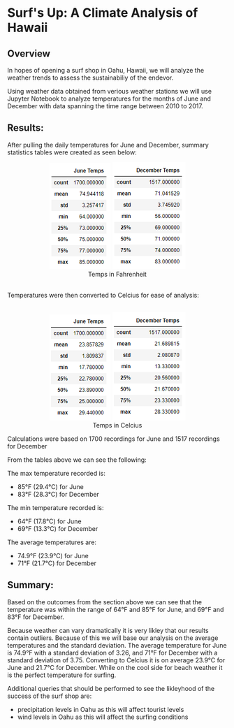 # Surf's Up: A Climate Analysis of Hawaii

## Overview
In hopes of opening a surf shop in Oahu, Hawaii, we will analyze the weather trends to assess the sustainabiliy of the endevor. 

Using weather data obtained from verious weather stations we will use Jupyter Notebook to analyze temperatures for the months of June and December with data spanning the time range between 2010 to 2017.

## Results:
After pulling the daily temperatures for June and December, summary statistics tables were created as seen below:

<p align="center">
<img src=https://github.com/smanowar/surfs_up/blob/main/visuals/june_temps_farenheit.PNG> 
<img src=https://github.com/smanowar/surfs_up/blob/main/visuals/december_temps_farenheit.PNG>  
<br>
Temps in Fahrenheit   
</p>

<br>
Temperatures were then converted to Celcius for ease of analysis:
<br><br>

<p align="center">
<img src=https://github.com/smanowar/surfs_up/blob/main/visuals/june_temps_celcius.PNG> 
<img src=https://github.com/smanowar/surfs_up/blob/main/visuals/dec_temps_celcius.PNG> 
<br>
Temps in Celcius
</p>

Calculations were based on 1700 recordings for June and 1517 recordings for December

From the tables above we can see the following:

The max temperature recorded is: 
- 85°F (29.4°C) for June
- 83°F (28.3°C) for December

The min temperature recorded is:
- 64°F (17.8°C) for June
- 69°F (13.3°C) for December

The average temperatures are:
- 74.9°F (23.9°C) for June
- 71°F (21.7°C) for December

## Summary:
Based on the outcomes from the section above we can see that the temperature was within the range of 64°F and 85°F for June, and 69°F and 83°F for December.

Because weather can vary dramatically it is very likley that our results contain outliers. Because of this we will base our analysis on the average temperatures and the standard deviation. The average temperature for June is 74.9°F with a standard deviation of 3.26, and 71°F for December with a standard deviation of 3.75. Converting to Celcius it is on average 23.9°C for June and 21.7°C for December. While on the cool side for beach weather it is the perfect temperature for surfing. 

Additional queries that should be performed to see the likleyhood of the success of the surf shop are:

- precipitation levels in Oahu as this will affect tourist levels
- wind levels in Oahu as this will affect the surfing conditions
